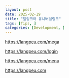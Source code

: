 ```yaml
---
layout: post
date: 2025-02-19
title: "딮링크와 유니버설링크"
tags: [Tips, ]
categories: [Development, ]
---
```



https://langpeu.com/mega


https://langpeu.com/login


https://langpeu.com/menu


https://langpeu.com

